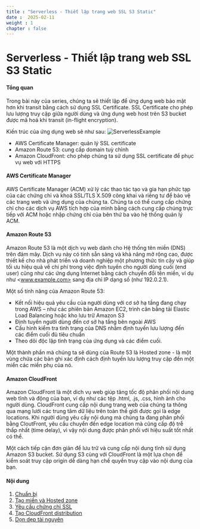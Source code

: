 ```yaml
---
title : "Serverless - Thiết lập trang web SSL S3 Static"
date :  2025-02-11 
weight : 1 
chapter : false
---
```

# Serverless - Thiết lập trang web SSL S3 Static

#### Tổng quan

Trong bài này của series, chúng ta sẽ thiết lập để ứng dụng web bảo mật hơn khi transit bằng cách sử dụng SSL Certificate. SSL Certificate cho phép lưu lượng truy cập giữa người dùng và ứng dụng web host trên S3 bucket được mã hoá khi transit (in-flight encryption).

Kiến trúc của ứng dụng web sẽ như sau:
![ServerlessExample](/images/serverless-diagram.png?featherlight=false&width=50pc)

- AWS Certificate Manager: quản lý SSL certificate
- Amazon Route 53: cung cấp domain tuỳ chỉnh
- Amazon CloudFront: cho phép chúng ta sử dụng SSL certificate để phục vụ web với HTTPS

#### AWS Certificate Manager

AWS Certificate Manager (ACM) xử lý các thao tác tạo và gia hạn phức tạp của các chứng chỉ và khoá SSL/TLS X.509 công khai và riêng tư để bảo vệ các trang web và ứng dụng của chúng ta. Chúng ta có thể cung cấp chứng chỉ cho các dịch vụ AWS tích hợp của mình bằng cách cung cấp chúng trực tiếp với ACM hoặc nhập chứng chỉ của bên thứ ba vào hệ thống quản lý ACM.

#### Amazon Route 53

Amazon Route 53 là một dịch vụ web dành cho Hệ thống tên miền (DNS) trên đám mây. Dịch vụ này có tính sẵn sàng và khả năng mở rộng cao, được thiết kế cho nhà phát triển và doanh nghiệp một phương thức tin cậy và giúp tối ưu hiệu quả về chi phí trong việc định tuyến cho người dùng cuối (end user) cũng như các ứng dụng Internet bằng cách chuyển đổi tên miền, ví dụ như <www.example.com> sang địa chỉ IP dạng số (như 192.0.2.1).

Một số tính năng của Amazon Route 53:

- Kết nối hiệu quả yêu cầu của người dùng với cơ sở hạ tầng đang chạy trong AWS – như các phiên bản Amazon EC2, trình cân bằng tải Elastic Load Balancing hoặc kho lưu trữ Amazon S3
- Định tuyến người dùng đến cơ sở hạ tầng bên ngoài AWS
- Cấu hình kiểm tra tình trạng của DNS nhằm định tuyến lưu lượng đến các điểm cuối đủ tiêu chuẩn
- Theo dõi độc lập tình trạng của ứng dụng và các điểm cuối.

Một thành phần mà chúng ta sẽ dùng của Route 53 là Hosted zone - là một vùng chứa các bản ghi xác định cách định tuyến lưu lượng truy cập đến một miển các miền phụ của nó.

#### Amazon CloudFront

Amazon CloudFront là một dich vụ web giúp tăng tốc độ phân phối nội dung web tĩnh và động của bạn, ví dụ như các tệp .html, .js, .css, hình ảnh cho người dùng. CloudFront cung cấp nội dung trang web của chúng ta thông qua mạng lưới các trung tâm dữ liệu trên toàn thế giới được gọi là edge locations. Khi người dùng yêu cầy nội dung mà chúng ta đang phân phối bằng CloutFront, yêu cầu chuyển đến edge location mà cũng cấp độ trễ thấp nhất (time delay), vì vậy nội dung được phân phối với hiệu suất tốt nhất có thể.

Một cách tiếp cận đơn giản để lưu trữ và cung cấp nội dung tĩnh sử dụng Amazon S3 bucket. Sử dụng S3 cùng với CloudFront là một lựa chọn để kiểm soát truy cập origin dễ dàng hạn chế quyền truy cập vào nội dung của bạn.

#### Nội dung

1. [Chuẩn bị](1-preparation/)
2. [Tạo miền và Hosted zone](2-create-domain-hosted-zone/)
3. [Yêu cầu chứng chỉ SSL](3-request-certification/)
4. [Tạo CloudFront distribution](4-create-cloud-front/)
5. [Dọn dẹp tài nguyên](5-cleanup)
